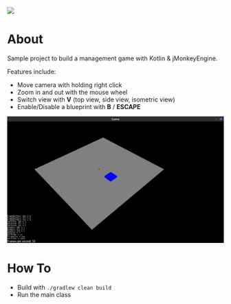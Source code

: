 <a href="https://paypal.me/benckx/2">
<img src="https://img.shields.io/badge/Donate-PayPal-green.svg"/>
</a>

# About

Sample project to build a management game with Kotlin & jMonkeyEngine.

Features include:
* Move camera with holding right click
* Zoom in and out with the mouse wheel
* Switch view with **V** (top view, side view, isometric view)
* Enable/Disable a blueprint with **B** / **ESCAPE**   

![](images/screen.png)

# How To
* Build with `./gradlew clean build`
* Run the main class
